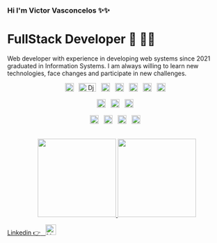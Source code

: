 ### Hi I'm Victor Vasconcelos ✨✨
# FullStack Developer  🐍 :man_technologist:

Web developer with experience in developing web systems since 2021 graduated in Information Systems. I am always willing to learn new technologies, face changes and participate in new challenges.
<br>
<div align="center">
  <!-- Linguagens e tecnologias -->
  <img src="https://cdn-icons-png.flaticon.com/512/5968/5968350.png" alt="Python" style="width:20px;height:20px;"> &nbsp;
  <img src="https://static.djangoproject.com/img/logos/django-logo-positive.png" alt="Django" style="width:40px;height:20px;"> &nbsp;
  <img src="https://cdn-icons-png.flaticon.com/512/5968/5968292.png" alt="JavaScript" style="width:20px;height:20px;"> &nbsp;
  <img src="https://cdn-icons-png.flaticon.com/512/5968/5968381.png" alt="TypeScript" style="width:20px;height:20px;"> &nbsp;
  <img src="https://cdn-icons-png.flaticon.com/512/919/919825.png" alt="Node.js" style="width:20px;height:20px;"> &nbsp;
  <img src="https://cdn-icons-png.flaticon.com/512/1126/1126012.png" alt="React" style="width:20px;height:20px;"> &nbsp;
  <img src="https://angular.io/assets/images/logos/angular/angular.svg" alt="Angular" style="width:20px;height:20px;"> &nbsp;

  <!-- Banco de dados -->
  <img src="https://cdn-icons-png.flaticon.com/512/4248/4248443.png" alt="SQL" style="width:20px;height:20px;"> &nbsp;
  <img src="https://cdn-icons-png.flaticon.com/512/5968/5968342.png" alt="PostgreSQL" style="width:20px;height:20px;"> &nbsp;
  <img src="https://www.gstatic.com/devrel-devsite/prod/v7b7f4065a21b917af6eab69b78779dfc52ffb405b009ff57195f7e92a0e5c2b0/firebase/images/touchicon-180.png" alt="Firebase" style="width:20px;height:20px;"> &nbsp;

  <!-- Outros -->
  <img src="https://cdn-icons-png.flaticon.com/512/6124/6124995.png" alt="Linux" style="width:20px;height:20px;"> &nbsp;
  <img src="https://cdn-icons-png.flaticon.com/512/919/919853.png" alt="Docker" style="width:20px;height:20px;"> &nbsp;
  <img src="https://cdn-icons-png.flaticon.com/512/174/174854.png" alt="HTML" style="width:20px;height:20px;"> &nbsp;
  <img src="https://cdn-icons-png.flaticon.com/512/732/732190.png" alt="CSS" style="width:20px;height:20px;"> &nbsp;
</div>

<br>



<div align="center">
  <a href="https://github.com/VasconcelosVictor/">
  <img height="180em" src="https://github-readme-stats.vercel.app/api?username=vasconcelosvictor&show_icons=true&theme=midnight-purple&include_all_commits=true&count_private=true"/>
  <img height="180em" src="https://github-readme-stats.vercel.app/api/top-langs/?username=vasconcelosvictor&layout=compact&langs_count=7&theme=midnight-purple"/>
</div>
  
Linkedin  :point_right: &nbsp;
<a href="https://www.linkedin.com/in/victor-vasconcelos-barbosa/">
  <img src="https://cdn-icons-png.flaticon.com/512/174/174857.png" alt="LinkedIn" style="width:24px;height:24px;">
</a>
